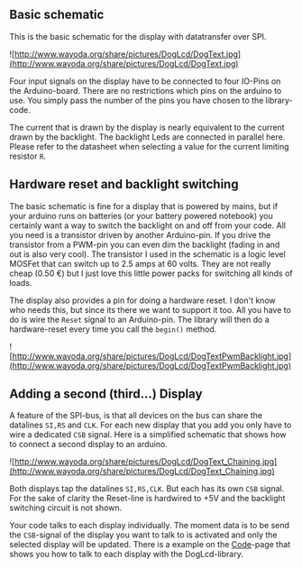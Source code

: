 ## Basic schematic ##
This is the basic schematic for the display with datatransfer over SPI.

![http://www.wayoda.org/share/pictures/DogLcd/DogText.jpg](http://www.wayoda.org/share/pictures/DogLcd/DogText.jpg)

Four input signals on the display have to be connected to four IO-Pins on the Arduino-board. There are no restrictions which pins on the arduino to use. You simply pass the number of the pins you have chosen to the library-code.

The current that is drawn by the display is nearly equivalent to the current drawn by the backlight. The backlight Leds are connected in parallel here.
Please refer to the datasheet when selecting a value for the current limiting resistor `R`.

## Hardware reset and backlight switching ##
The basic schematic is fine for a display that is powered by mains, but if your arduino runs on batteries (or your battery powered notebook) you certainly want a way to switch the backlight on and off from your code.
All you need is a transistor driven by another Arduino-pin. If you drive the transistor from a PWM-pin you can even dim the backlight (fading in and out is also very cool). The transistor I used in the schematic is a logic level MOSFet that can switch up to 2.5 amps at 60 volts. They are not really cheap (0.50 €) but I just love this little power packs for switching all kinds of loads.

The display also provides a pin for doing a hardware reset. I don't know who needs this, but since its there we want to support it too. All you have to do is wire the `Reset` signal to an Arduino-pin. The library will then do a hardware-reset every time you call the `begin()` method.


![http://www.wayoda.org/share/pictures/DogLcd/DogTextPwmBacklight.jpg](http://www.wayoda.org/share/pictures/DogLcd/DogTextPwmBacklight.jpg)


## Adding a second (third...) Display ##
A feature of the SPI-bus, is that all devices on the bus can share the datalines `SI,RS` and `CLK`. For each new display that you add you only have to wire a dedicated `CSB` signal. Here is a simplified schematic that shows how to connect a second  display to an arduino.

![http://www.wayoda.org/share/pictures/DogLcd/DogText_Chaining.jpg](http://www.wayoda.org/share/pictures/DogLcd/DogText_Chaining.jpg)

Both displays tap the datalines `SI,RS,CLK`. But each has its own `CSB` signal. For the sake of clarity the Reset-line is hardwired to +5V and the backlight switching circuit is not shown.

Your code talks to each display individually. The moment data is to be send the `CSB`-signal of the display you want to talk to is activated and only the selected display will be updated. There is a example on the [Code](Code.md)-page that shows you how to talk to each display with the DogLcd-library.




